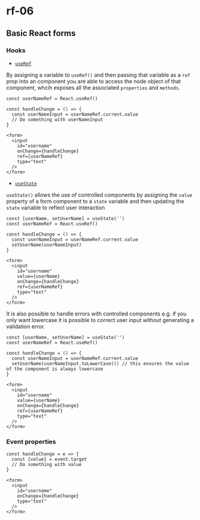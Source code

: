 # rf-06

## Basic React forms

### Hooks

- [`useRef`](https://reactjs.org/docs/hooks-reference.html#useref)

By assigning a variable to `useRef()` and then passing that variable as a `ref` prop into an component you are able to access the node object of that component, whcih exposes all the associated `properties` and `methods`.

```
const userNameRef = React.useRef()

const handleChange = () => {
  const userNameInput = userNameRef.current.value
  // Do something with userNameInput
}

<form>
  <input
    id="username"
    onChange={handleChange}
    ref={userNameRef}
    type="text"
  />
</form>
```

- [`useState`](https://reactjs.org/docs/hooks-state.html)

`useState()` allows the use of controlled components by assigning the `value` property of a form component to a `state` variable and then updating the `state` variable to reflect user interaction

```
const [userName, setUserName] = useState('')
const userNameRef = React.useRef()

const handleChange = () => {
  const userNameInput = userNameRef.current.value
  setUserName(userNameInput)
}

<form>
  <input
    id="username"
    value={userName}
    onChange={handleChange}
    ref={userNameRef}
    type="text"
  />
</form>
```

It is also possible to handle errors with controlled components e.g. if you only want lowercase it is possible to correct user input without generating a validation error.

```
const [userName, setUserName] = useState('')
const userNameRef = React.useRef()

const handleChange = () => {
  const userNameInput = userNameRef.current.value
  setUserName(userNameInput.toLowerCase()) // this ensures the value of the component is always lowercase
}

<form>
  <input
    id="username"
    value={userName}
    onChange={handleChange}
    ref={userNameRef}
    type="text"
  />
</form>
```

### Event properties

```
const handleChange = e => {
  const {value} = event.target
  // Do something with value
}

<form>
  <input
    id="username"
    onChange={handleChange}
    type="text"
  />
</form>
```


